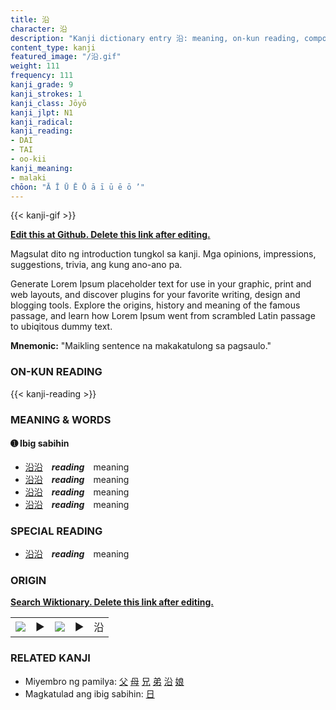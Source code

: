 ```yaml
---
title: 沿
character: 沿
description: "Kanji dictionary entry 沿: meaning, on-kun reading, compounds, origin, related kanji"
content_type: kanji
featured_image: "/沿.gif"
weight: 111
frequency: 111
kanji_grade: 9
kanji_strokes: 1
kanji_class: Jōyō
kanji_jlpt: N1
kanji_radical: 
kanji_reading: 
- DAI
- TAI
- oo-kii
kanji_meaning:
- malaki
chōon: "Ā Ī Ū Ē Ō ā ī ū ē ō ’"
---
```

[//]: # (Don't edit the line below. Kanji animated GIF code is automatically generated.)
{{< kanji-gif >}}

[//]: # (Edit below this line.)

**[Edit this at Github. Delete this link after editing.](https://github.com/tim0g/tim/tree/main/content/kanji/沿/index.md)**

Magsulat dito ng introduction tungkol sa kanji. Mga opinions, impressions, suggestions, trivia, ang kung ano-ano pa.

Generate Lorem Ipsum placeholder text for use in your graphic, print and web layouts, and discover plugins for your favorite writing, design and blogging tools. Explore the origins, history and meaning of the famous passage, and learn how Lorem Ipsum went from scrambled Latin passage to ubiqitous dummy text.
 
**Mnemonic:** "Maikling sentence na makakatulong sa pagsaulo."

### ON-KUN READING

[//]: # (Don't edit the line below. ON-KUN READING code is automatically generated.)
{{< kanji-reading >}}

### MEANING & WORDS

#### ➊ **Ibig sabihin**
  - [沿](../沿)[沿](../沿)　***reading***　meaning
  - [沿](../沿)[沿](../沿)　***reading***　meaning
  - [沿](../沿)[沿](../沿)　***reading***　meaning
  - [沿](../沿)[沿](../沿)　***reading***　meaning

### SPECIAL READING
  - [沿](../沿)[沿](../沿)　***reading***　meaning

### ORIGIN

**[Search Wiktionary. Delete this link after editing.](https://wiktionary.org/wiki/沿)**
<table class="kanji-table"><tr><td>
<img src="60px-沿-bronze.svg.png">
</td><td>▶</td><td>
<img src="60px-沿-oracle.svg.png">
</td><td>▶</td>
<td class="kanji-origin">沿</td>
</tr></table>

### RELATED KANJI
- Miyembro ng pamilya: [父](../父) [母](../母) [兄](../兄) [弟](../弟) [沿](../沿) [娘](../娘)
- Magkatulad ang ibig sabihin: [日](../日)

